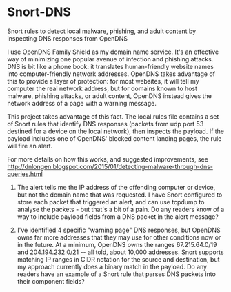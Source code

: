 Snort-DNS
=========

Snort rules to detect local malware, phishing, and adult content by inspecting DNS responses from OpenDNS

I use OpenDNS Family Shield as my domain name service. It's an effective way of minimizing one popular avenue of infection and phishing attacks. DNS is bit like a phone book: it translates human-friendly website names into computer-friendly network addresses. OpenDNS takes advantage of this to provide a layer of protection: for most websites, it will tell my computer the real network address, but for domains known to host malware, phishing attacks, or adult content, OpenDNS instead gives the network address of a page with a warning message.

This project takes advantage of this fact. The local.rules file contains a set of Snort rules that identify DNS responses (packets from udp port 53 destined for a device on the local network), then inspects the payload. If the payload includes one of OpenDNS' blocked content landing pages, the rule will fire an alert.

For more details on how this works, and suggested improvements, see http://dnlongen.blogspot.com/2015/01/detecting-malware-through-dns-queries.html

1. The alert tells me the IP address of the offending computer or device, but not the domain name that was requested. I have Snort configured to store each packet that triggered an alert, and can use tcpdump to analyse the packets - but that's a bit of a pain. Do any readers know of a way to include payload fields from a DNS packet in the alert message?
 
2. I've identified 4 specific "warning page" DNS responses, but OpenDNS owns far more addresses that they may use for other conditions now or in the future. At a minimum, OpenDNS owns the ranges 67.215.64.0/19 and 204.194.232.0/21 -- all told, about 10,000 addresses. Snort supports matching IP ranges in CIDR notation for the source and destination, but my approach currently does a binary match in the payload. Do any readers have an example of a Snort rule that parses DNS packets into their component fields?
